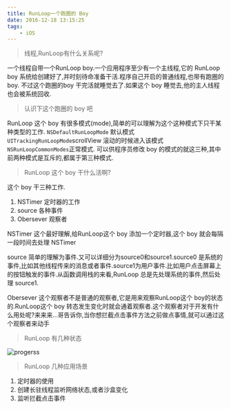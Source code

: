 ```yaml
---
title: RunLoop一个跑圈的 Boy
date: 2016-12-18 13:15:25
tags:
    - iOS
---
```

>线程,RunLoop有什么关系呢?

一个线程自带一个RunLoop boy.一个应用程序至少有一个主线程,它的 RunLoop boy 系统给创建好了,并时刻待命准备干活.程序自己开启的普通线程,也带有跑圈的 boy. 不过这个跑圈的boy 干完活就睡觉去了.如果这个 boy 睡觉去,他的主人线程也会被系统回收.

<!---more--->

>认识下这个跑圈的 boy 吧

RunLoop 这个 boy 有很多模式(mode),简单的可以理解为这个这种模式下只干某种类型的工作.
`NSDefaultRunLoopMode` 默认模式
`UITrackingRunLoopMode`scrollView 滚动的时候进入该模式
`NSRunLoopCommonModes`正常模式.
可以供程序员修改 boy 的模式的就这三种,其中前两种模式是互斥的,都属于第三种模式.

>RunLoop 这个 boy 干什么活啊?

这个 boy 干三种工作.
1. NSTimer 定时器的工作
2. source 各种事件
3. Obersever 观察者

NSTimer 这个最好理解,给RunLoop这个 boy 添加一个定时器,这个 boy 就会每隔一段时间去处理 NSTimer

source 简单的理解为事件.又可以详细分为source0和source1.source0 是系统的事件,比如其他线程传来的消息或者事件.source1为用户事件.比如用户点击屏幕上的按钮触发的事件.从函数调用栈的来看,RunLoop 总是先处理系统的事件,然后处理 source1.

Obersever 这个观察者不是普通的观察者,它是用来观察RunLoop这个 boy的状态的.RunLoop这个 boy 转态发生变化时就会通着观察者.这个观察者对于开发有什么用处呢?来来来...哥告诉你,当你想拦截点击事件方法之前做点事情,就可以通过这个观察者来动手

>RunLoop 有几种状态

![progerss](http://7xtc4k.com1.z0.glb.clouddn.com/progerss.png)

>RunLoop 几种应用场景

1. 定时器的使用
2. 创建长驻线程监听网络状态,或者沙盒变化
3. 监听拦截点击事件





